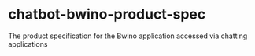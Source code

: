 # chatbot-bwino-product-spec
The product specification for the Bwino application accessed via chatting applications
